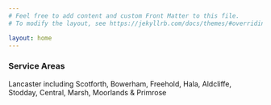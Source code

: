 ```yaml
---
# Feel free to add content and custom Front Matter to this file.
# To modify the layout, see https://jekyllrb.com/docs/themes/#overriding-theme-defaults

layout: home
---
```


### Service Areas

Lancaster including Scotforth, Bowerham, Freehold, Hala, Aldcliffe, Stodday, Central, Marsh, Moorlands & Primrose